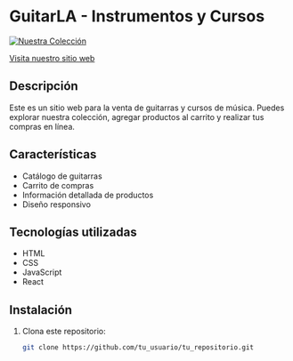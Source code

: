 # GuitarLA - Instrumentos y Cursos

[![Nuestra Colección](https://blob.whatsapp.com/ede449f7-9c07-4078-9a9c-830d9f63febc)](https://fantastic-seahorse-8b5217.netlify.app/)

[Visita nuestro sitio web](https://fantastic-seahorse-8b5217.netlify.app/)

## Descripción

Este es un sitio web para la venta de guitarras y cursos de música. Puedes explorar nuestra colección, agregar productos al carrito y realizar tus compras en línea.

## Características

- Catálogo de guitarras
- Carrito de compras
- Información detallada de productos
- Diseño responsivo

## Tecnologías utilizadas

- HTML
- CSS
- JavaScript
- React

## Instalación

1. Clona este repositorio:
   ```bash
   git clone https://github.com/tu_usuario/tu_repositorio.git
